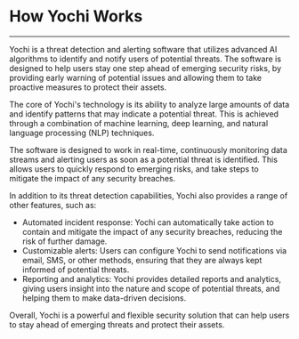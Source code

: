 # **How Yochi Works**

---

Yochi is a threat detection and alerting software that utilizes advanced AI algorithms to identify and notify users of potential threats. The software is designed to help users stay one step ahead of emerging security risks, by providing early warning of potential issues and allowing them to take proactive measures to protect their assets.

The core of Yochi's technology is its ability to analyze large amounts of data and identify patterns that may indicate a potential threat. This is achieved through a combination of machine learning, deep learning, and natural language processing (NLP) techniques.

The software is designed to work in real-time, continuously monitoring data streams and alerting users as soon as a potential threat is identified. This allows users to quickly respond to emerging risks, and take steps to mitigate the impact of any security breaches.

In addition to its threat detection capabilities, Yochi also provides a range of other features, such as:

- Automated incident response: Yochi can automatically take action to contain and mitigate the impact of any security breaches, reducing the risk of further damage.
- Customizable alerts: Users can configure Yochi to send notifications via email, SMS, or other methods, ensuring that they are always kept informed of potential threats.
- Reporting and analytics: Yochi provides detailed reports and analytics, giving users insight into the nature and scope of potential threats, and helping them to make data-driven decisions.

Overall, Yochi is a powerful and flexible security solution that can help users to stay ahead of emerging threats and protect their assets.